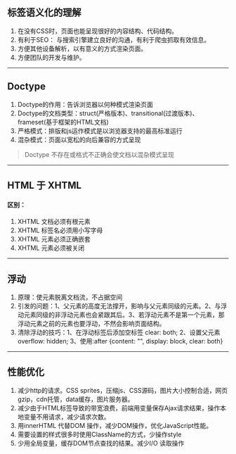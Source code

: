 ## 标签语义化的理解
1. 在没有CSS时，页面也能呈现很好的内容结构、代码结构。
2. 有利于SEO： 与搜索引擎建立良好的沟通，有利于爬虫抓取有效信息。
3. 方便其他设备解析，以有意义的方式渲染页面。
4. 方便团队的开发与维护。
- - - - -
## Doctype
1. Doctype的作用：告诉浏览器以何种模式渲染页面
2. Doctype的文档类型：struct(严格版本)、transitional(过渡版本)、frameset(基于框架的HTML文档)
3. 严格模式：排版和js运作模式是以浏览器支持的最高标准运行
4. 混杂模式：页面以宽松的向后兼容的方式呈现
> Doctype 不存在或格式不正确会使文档以混杂模式呈现
- - - - -
## HTML 于 XHTML
#### 区别：
1. XHTML 文档必须有根元素
2. XHTML 标签名必须用小写字母
3. XHTML 元素必须正确嵌套
4. XHTML 元素必须被关闭
- - - - -
## 浮动
1. 原理：使元素脱离文档流，不占据空间
2. 引发的问题：1、父元素的高度无法撑开，影响与父元素同级的元素。2、与浮动元素同级的非浮动元素也会紧跟其后。3、若浮动元素不是第一个元素，那浮动元素之前的元素也要浮动，不然会影响页面结构。
3. 清除浮动的技巧：1、在浮动标签后添加空标签 clear: both; 2、设置父元素 overflow: hidden; 3、使用:after {content: "", display: block, clear: both}
- - - - - 
## 性能优化
1. 减少http的请求。CSS sprites，压缩js、CSS源码，图片大小控制合适，网页gzip，cdn托管，data缓存，图片服务器。
2. 减少由于HTML标签导致的带宽浪费，前端用变量保存Ajax请求结果，操作本地变量不用请求，减少请求次数。
3. 用innerHTML 代替DOM 操作，减少DOM操作，优化JavaScript性能。
4. 需要设置的样式很多时使用ClassName的方式，少操作style
5. 少用全局变量，缓存DOM节点查找的结果。减少I/O 读取操作